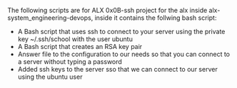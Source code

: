 The following scripts are for ALX 0x0B-ssh project for the alx inside alx-system_engineering-devops, inside it contains the follwing bash script:

* A Bash script that uses ssh to connect to your server using the private key ~/.ssh/school with the user ubuntu
* A Bash script that creates an RSA key pair 
* Answer file to the configuration to our needs so that you can connect to a server without typing a password
* Added ssh keys to the server sso that we can connect to our server using the ubuntu user
